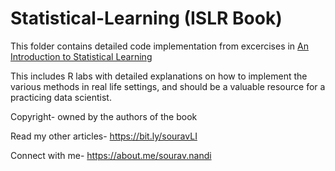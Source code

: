# Statistical-Learning (ISLR Book)

This folder contains detailed code implementation from excercises in [An Introduction to Statistical Learning](http://www-bcf.usc.edu/~gareth/ISL/) 

This includes R labs with detailed explanations on how to implement the various methods in real life settings, and should be a valuable resource for a practicing data scientist.

Copyright- owned by the authors of the book

Read my other articles- https://bit.ly/souravLI

Connect with me- https://about.me/sourav.nandi
